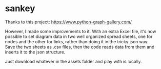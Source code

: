 # sankey

Thanks to this project: https://www.python-graph-gallery.com/

However, I made some improvements to it. With an extra Excel file, it's now possible to set diagram data in two well organized spread sheets, one for nodes and the other for links, rather than doing it in the tricky json way. Save the two sheets as .csv files, then the code reads data from them and inserts it to the json structure.

Just download whatever in the assets folder and play with is locally.
